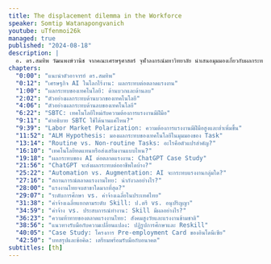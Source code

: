 ```yaml
---
title: The displacement dilemma in the Workforce
speaker: Somtip Watanapongvanich
youtube: uTfenmoi26k
managed: true
published: "2024-08-18"
description: |
  อ. ดร.สมทิพ วัฒนพงษ์วานิช จากคณะเศรษฐศาสตร์ จุฬาลงกรณ์มหาวิทยาลัย นำเสนอมุมมองเกี่ยวกับผลกระทบของ AI ต่อตลาดแรงงานในยุคเศรษฐกิจดิจิทัล อาจารย์อธิบายทฤษฎีทางเศรษฐศาสตร์ที่เกี่ยวข้อง วิเคราะห์สถานการณ์ตลาดแรงงานไทยในปัจจุบัน และนำเสนอความท้าทายที่ประเทศไทยกำลังเผชิญ เช่น การขาดแคลนแรงงานทักษะสูง และประชากรสูงวัย นอกจากนี้ยังยกตัวอย่างนโยบาย upskilling และ reskilling ที่ประสบความสำเร็จจากประเทศอินโดนีเซีย เพื่อเป็นแนวทางในการพัฒนาทรัพยากรมนุษย์ของไทย วิดีโอนี้เหมาะสำหรับผู้ที่สนใจเรื่องเศรษฐกิจ การศึกษา และอนาคตของตลาดแรงงานในยุค AI
chapters:
  "0:00": "แนะนำตัวอาจารย์ ดร.สมทิพ"
  "0:12": "เศรษฐกิจ AI ในโลกไร้งาน: ผลกระทบต่อตลาดแรงงาน"
  "1:00": "ผลกระทบของเทคโนโลยี: ด้านบวกและด้านลบ"
  "2:02": "ตัวอย่างผลกระทบด้านบวกของเทคโนโลยี"
  "4:06": "ตัวอย่างผลกระทบด้านลบของเทคโนโลยี"
  "6:22": "SBTC: เทคโนโลยีใหม่กับความต้องการแรงงานมีฝีมือ"
  "9:11": "คำอธิบาย SBTC ใช้ได้นานแค่ไหน?"
  "9:39": "Labor Market Polarization: ความต้องการแรงงานมีฝีมือสูงและต่ำเพิ่มขึ้น"
  "11:52": "ALM Hypothesis: มองผลกระทบของเทคโนโลยีในมุมมองของ Task"
  "13:14": "Routine vs. Non-routine Tasks: อะไรคือตัวแปรสำคัญ?"
  "16:10": "เทคโนโลยีทดแทนหรือส่งเสริมงานแบบไหน?"
  "19:18": "ผลกระทบของ AI ต่อตลาดแรงงาน: ChatGPT Case Study"
  "21:56": "ChatGPT จะส่งผลกระทบต่ออาชีพใดบ้าง?"
  "25:22": "Automation vs. Augmentation: AI จะกระทบแรงงานกลุ่มใด?"
  "27:16": "สถานการณ์ตลาดแรงงานไทย: น่ากังวลอย่างไร?"
  "28:00": "แรงงานไทยจบสาขาใดมากที่สุด?"
  "29:07": "ระดับการศึกษา vs. ค่าจ้างเฉลี่ยในประเทศไทย"
  "31:38": "ค่าจ้างเฉลี่ยแยกตามระดับ Skill: ป.ตรี vs. อนุปริญญา"
  "34:59": "ค่าจ้าง vs. ประสบการณ์ทำงาน: Skill มีผลอย่างไร?"
  "36:23": "ความท้าทายของตลาดแรงงานไทย: สังคมสูงวัยและแรงงานข้ามชาติ"
  "38:56": "แนวทางรับมือกับความเปลี่ยนแปลง: ปฏิรูปการศึกษาและ Reskill"
  "40:05": "Case Study: โครงการ Pre-employment Card ของอินโดนีเซีย"
  "42:50": "บทสรุปและข้อคิด: เตรียมพร้อมรับมือกับอนาคต"
subtitles: [th]
---
```

